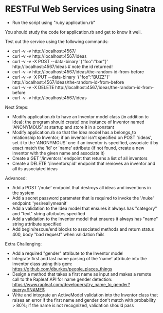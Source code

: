 
# RESTFul Web Services using Sinatra

* Run the script using "ruby application.rb"

You should study the code for application.rb and get to know it well.


Test out the service using the following commands:

* curl -v -v http://localhost:4567/
* curl -v -v http://localhost:4567/ideas
* curl -v -v -X POST --data-binary '{"foo":"bar"}' http://localhost:4567/ideas    # note the id returned!
* curl -v -v http://localhost:4567/ideas/the-random-id-from-before
* curl -v -v -X PUT --data-binary '{"foo":"BUZZ"}' http://localhost:4567/ideas/the-random-id-from-before
* curl -v -v -X DELETE http://localhost:4567/ideas/the-random-id-from-before
* curl -v -v http://localhost:4567/ideas

Next Steps:

* Modify application.rb to have an Inventor model class (in addition to Idea); the program should create! one instance of Inventor named 'ANONYMOUS' at startup and store it in a constant
* Modify application.rb so that the Idea model has a belongs_to relationship to Inventor;
  if an inventor isn't specified on POST '/ideas', set it to the 'ANONYMOUS' one
  if an inventor is specified, associate it by exact match the 'id' or 'name' attribute (if not found, create a new Inventor with the given name and associate it)
* Create a GET '/inventors' endpoint that returns a list of all inventors
* Create a DELETE '/inventors/:id' endpoint that removes an inventor and all its associated ideas

Advanced:

* Add a POST '/nuke' endpoint that destroys all ideas and inventions in the system
* Add a secret password parameter that is required to invoke the '/nuke' endpoint: 'yesireallymeanit'
* Add a validation to the Idea model that ensures it always has "category" and "text" string attributes specified
* Add a validation to the Inventor model that ensures it always has "name" string attribute specified
* Add begin/rescue/end blocks to associated methods and return status 400, body "bad request" when validation fails

Extra Challenging:

* Add a required "gender" attribute to the Inventor model
* Integrate first and last name parsing of the 'name' attribute into the Inventor class using this gem:
  https://github.com/dburkes/people_places_things
* Design a method that takes a first name as input and makes a remote call to the Rapleaf API for name gender detection:
  https://www.rapleaf.com/developers/try_name_to_gender?query=$NAME$
* Write and integrate an ActiveModel validation into the Inventor class that raises an error if the first name and gender don't match with probability > 80%; if the name is not recognized, validation should pass


